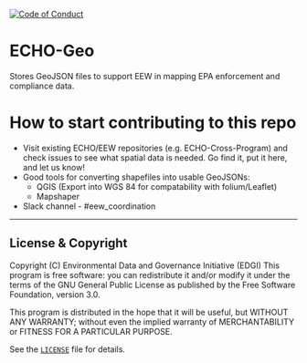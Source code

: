  [![Code of Conduct](https://img.shields.io/badge/%E2%9D%A4-code%20of%20conduct-blue.svg?style=flat)](https://github.com/edgi-govdata-archiving/overview/blob/master/CONDUCT.md)

# ECHO-Geo
Stores GeoJSON files to support EEW in mapping EPA enforcement and compliance data.

# How to start contributing to this repo
* Visit existing ECHO/EEW repositories (e.g. ECHO-Cross-Program) and check issues to see what spatial data is needed. Go find it, put it here, and let us know! 
* Good tools for converting shapefiles into usable GeoJSONs:
  * QGIS (Export into WGS 84 for compatability with folium/Leaflet)
  * Mapshaper
* Slack channel - #eew_coordination

---

## License & Copyright

Copyright (C) <year> Environmental Data and Governance Initiative (EDGI)
This program is free software: you can redistribute it and/or modify it under the terms of the GNU General Public License as published by the Free Software Foundation, version 3.0.

This program is distributed in the hope that it will be useful, but WITHOUT ANY WARRANTY; without even the implied warranty of MERCHANTABILITY or FITNESS FOR A PARTICULAR PURPOSE.

See the [`LICENSE`](/LICENSE) file for details.
